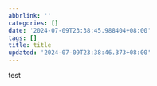 ```yaml
---
abbrlink: ''
categories: []
date: '2024-07-09T23:38:45.988404+08:00'
tags: []
title: title
updated: '2024-07-09T23:38:46.373+08:00'
---
```

test
